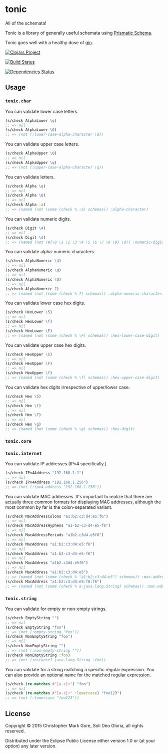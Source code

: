 # tonic

All of the schemata!

Tonic is a library of generally useful schemata using [Prismatic Schema](https://github.com/Prismatic/schema).

Tonic goes well with a healthy dose of [gin](https://github.com/cgore/gin).

[![Clojars Project](http://clojars.org/tonic/latest-version.svg)](http://clojars.org/tonic)

[![Build Status](https://travis-ci.org/cgore/tonic.svg?branch=master)](https://travis-ci.org/cgore/tonic)

[![Dependencies Status](http://jarkeeper.com/cgore/tonic/status.png)](http://jarkeeper.com/cgore/tonic)

## Usage

### `tonic.char`

You can validate lower case letters.

```clojure
(s/check AlphaLower \q)
;; => nil
(s/check AlphaLower \Q)
;; => (not (:lower-case-alpha-character \Q))
```

You can validate upper case letters.

```clojure
(s/check AlphaUpper \Q)
;; => nil
(s/check AlphaUpper \q)
;; => (not (:upper-case-alpha-character \q))
```

You can validate letters.

```clojure
(s/check Alpha \q)
;; => nil
(s/check Alpha \Q)
;; => nil
(s/check Alpha :a)
;; => (named (not (some (check % :a) schemas)) :alpha-character)
```

You can validate numeric digits.

```clojure
(s/check Digit \4)
;; => nil
(s/check Digit \d)
;; => (named (not (#{\0 \1 \2 \3 \4 \5 \6 \7 \8 \9} \d)) :numeric-digit)
```

You can validate alpha-numeric characters.

```clojure
(s/check AlphaNumeric \4)
;; => nil
(s/check AlphaNumeric \q)
;; => nil
(s/check AlphaNumeric \Q)
;; => nil
(s/check AlphaNumeric 7)
;; => (named (not (some (check % 7) schemas)) :alpha-numeric-character)
```

You can validate lower case hex digits.

```clojure
(s/check HexLower \5)
;; => nil
(s/check HexLower \f)
;; => nil
(s/check HexLower \F)
;; => (named (not (some (check % \F) schemas)) :hex-lower-case-digit)
```

You can validate upper case hex digits.

```clojure
(s/check HexUpper \5)
;; => nil
(s/check HexUpper \F)
;; => nil
(s/check HexUpper \f)
;; => (named (not (some (check % \f) schemas)) :hex-upper-case-digit)
```

You can validate hex digits irrespective of upper/lower case.

```clojure
(s/check Hex \5)
;; => nil
(s/check Hex \f)
;; => nil
(s/check Hex \F)
;; => nil
(s/check Hex \g)
;; => (named (not (some (check % \g) schemas)) :hex-digit)
```

### `tonic.core`

### `tonic.internet`

You can validate IP addresses (IPv4 specifically.)

```clojure
(s/check IPv4Address "192.168.1.1")
;; => nil
(s/check IPv4Address "192.168.1.256")
;; => (not (:ipv4-address "192.168.1.256"))
```

You can validate MAC addresses. It's important to realize that there are
actually three common formats for displaying MAC addresses, although the most
common by far is the colon-separated variant.

```clojure
(s/check MacAddressColons "a1:b2:c3:d4:e5:f6")
;; => nil
(s/check MacAddressHyphens "a1-b2-c3-d4-e5-f6")
;; => nil
(s/check MacAddressPeriods "a1b2.c3d4.e5f6")
;; => nil
(s/check MacAddress "a1:b2:c3:d4:e5:f6")
;; => nil
(s/check MacAddress "a1-b2-c3-d4-e5-f6")
;; => nil
(s/check MacAddress "a1b2.c3d4.e5f6")
;; => nil
(s/check MacAddress "a1:b2:c3:d4:e5")
;; => (named (not (some (check % "a1:b2:c3:d4:e5") schemas)) :mac-address)
(s/check MacAddress "a1:b2:c3:d4:e5:f6:f6")
;; => (named (not (some (check % a-java.lang.String) schemas)) :mac-address)
```

### `tonic.string`

You can validate for empty or non-empty strings.

```clojure
(s/check EmptyString "")
;; => nil
(s/check EmptyString "foo")
;; => (not (:empty-string "foo"))
(s/check NonEmptyString "foo")
;; => nil
(s/check NonEmptyString "")
;; => (not (:non-empty-string ""))
(s/check NonEmptyString :foo)
;; => (not (instance? java.lang.String :foo))
```

You can validate for a string matching a specific regular expression.
You can also provide an optional name for the matched regular expression.

```clojure
(s/check (re-matches #"[a-z]+") "foo")
;; => nil
(s/check (re-matches #"[a-z]+" :lowercase) "foo123")
;; => (not (:lowercase "foo123"))
```

## License

Copyright © 2015 Christopher Mark Gore, Soli Deo Gloria, all rights reserved.

Distributed under the Eclipse Public License either version 1.0 or (at
your option) any later version.
